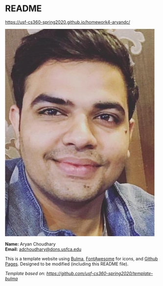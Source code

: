 # README

<https://usf-cs360-spring2020.github.io/homework4-aryandc/>

![Profile Image](profile.png)

**Name:** Aryan Choudhary  
**Email:** <adchoudhary@dons.usfca.edu>

This is a template website using [Bulma](https://bulma.io/), [FontAwesome](https://origin.fontawesome.com/) for icons, and [Github Pages](). Designed to be modified (including this README file).

*Template based on: <https://github.com/usf-cs360-spring2020/template-bulma>*

